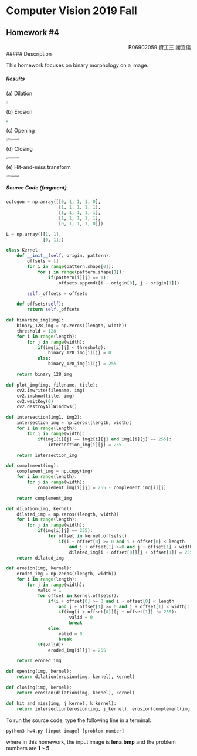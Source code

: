 # Computer Vision 2019 Fall

## Homework #4 

<div style="text-align:right"> B06902059 資工三 謝宜儒</div>
##### Description

This homework focuses on binary morphology on a image.

##### Results

(a) Dilation

<img src="/Users/dylanhsieh/NTU/course/CV2019f/hw4/01_dilated.bmp" style="zoom:33%;" />



(b) Erosion 

<img src="/Users/dylanhsieh/NTU/course/CV2019f/hw4/02_eroded.bmp" style="zoom:33%;" />

(c) Opening

<img src="/Users/dylanhsieh/NTU/course/CV2019f/hw4/03_opening.bmp" alt="03_equalized" style="zoom:33%;" />

(d) Closing

<img src="/Users/dylanhsieh/NTU/course/CV2019f/hw4/04_closing.bmp" alt="03_equalized" style="zoom:33%;" />

(e) Hit-and-miss transform

<img src="/Users/dylanhsieh/NTU/course/CV2019f/hw4/05_hit_and_miss.bmp" alt="03_equalized" style="zoom:33%;" />

##### Source Code (fragment)

```python
octogon = np.array([[0, 1, 1, 1, 0], 
				   	[1, 1, 1, 1, 1],
				    [1, 1, 1, 1, 1],
				    [1, 1, 1, 1, 1],
				    [0, 1, 1, 1, 0]])

L = np.array([[1, 1],
			  [0, 1]])

class Kernel:
	def __init__(self, origin, pattern):
		offsets = []
		for i in range(pattern.shape[0]):
			for j in range(pattern.shape[1]):
				if(pattern[i][j] == 1):
					offsets.append([i - origin[0], j - origin[1]])

		self._offsets = offsets

	def offsets(self):
		return self._offsets

def binarize_img(img): 
	binary_128_img = np.zeros((length, width))
	threshold = 128
	for i in range(length):
		for j in range(width):
			if(img[i][j] < threshold):
	 			binary_128_img[i][j] = 0
			else:
				binary_128_img[i][j] = 255

	return binary_128_img

def plot_img(img, filename, title):
	cv2.imwrite(filename, img)
	cv2.imshow(title, img)
	cv2.waitKey(0)
	cv2.destroyAllWindows()

def intersection(img1, img2):
	intersection_img = np.zeros((length, width))
	for i in range(length):
		for j in range(width):
			if(img1[i][j] == img2[i][j] and img1[i][j] == 255):
				intersection_img[i][j] = 255

	return intersection_img

def complement(img):
	complement_img = np.copy(img)
	for i in range(length):
		for j in range(width):
			complement_img[i][j] = 255 - complement_img[i][j]

	return complement_img

def dilation(img, kernel):
	dilated_img = np.zeros((length, width))
	for i in range(length):
		for j in range(width):
			if(img[i][j] == 255):
				for offset in kernel.offsets():
					if(i + offset[0] >= 0 and i + offset[0] < length 
						and j + offset[1] >=0 and j + offset[1] < width):
						dilated_img[i + offset[0]][j + offset[1]] = 255
	return dilated_img

def erosion(img, kernel):
	eroded_img = np.zeros((length, width))
	for i in range(length):
		for j in range(width):
			valid = 1
			for offset in kernel.offsets():
				if(i + offset[0] >= 0 and i + offset[0] < length
					and j + offset[1] >= 0 and j + offset[1] < width):
					if(img[i + offset[0]][j + offset[1]] != 255):
						valid = 0
						break
				else:
					valid = 0
					break
			if(valid):
				eroded_img[i][j] = 255

	return eroded_img

def opening(img, kernel):
	return dilation(erosion(img, kernel), kernel)

def closing(img, kernel):
	return erosion(dilation(img, kernel), kernel)

def hit_and_miss(img, j_kernel, k_kernel):
	return intersection(erosion(img, j_kernel), erosion(complement(img), k_kernel))
```

To run the source code, type the following line in a terminal:

```
python3 hw4.py [input image] [problem number]
```

where in this homework, the input image is **lena.bmp** and the problem numbers are **1 ~ 5** .